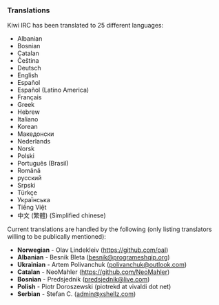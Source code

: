 ### Translations

Kiwi IRC has been translated to 25 different languages:
* Albanian
* Bosnian
* Catalan
* Čeština
* Deutsch
* English
* Español
* Español (Latino America)
* Français
* Greek
* Hebrew
* Italiano
* Korean
* Македонски
* Nederlands
* Norsk
* Polski
* Português (Brasil)
* Română
* русский
* Srpski
* Türkçe
* Українська
* Tiếng Việt
* 中文 (繁體) (Simplified chinese)


Current translations are handled by the following (only listing translators willing to be publically mentioned):

* **Norwegian** - Olav Lindekleiv (https://github.com/oal)
* **Albanian** - Besnik Bleta (besnik@programeshqip.org)
* **Ukrainian** - Artem Polivanchuk (polivanchuk@outlook.com)
* **Catalan** - NeoMahler (https://github.com/NeoMahler)
* **Bosnian** - Predsjednik (predsjednik@live.com)
* **Polish** - Piotr Doroszewski (piotrekd at vivaldi dot net)
* **Serbian** - Stefan C. (admin@xshellz.com)